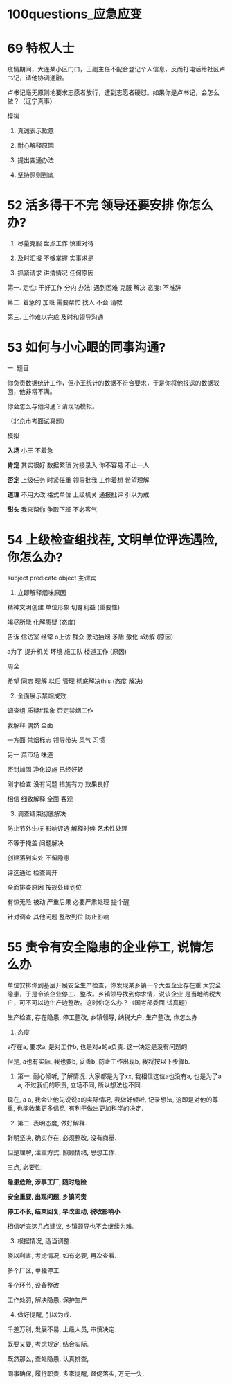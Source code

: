 # 100questions_应急应变

# 69 特权人士

疫情期间，大连某小区门口，王副主任不配合登记个人信息，反而打电话给社区卢书记，请他协调通融。

卢书记毫无原则地要求志愿者放行，遭到志愿者硬怼。如果你是卢书记，会怎么做？（辽宁真事）

模拟

1. 真诚表示歉意


2. 耐心解释原因


3. 提出变通办法


4. 坚持原则到底

# 52 活多得干不完 领导还要安排 你怎么办?

1. 尽量克服 盘点工作 慎重对待

2. 及时汇报 不够掌握 实事求是

3. 抓紧请求 讲清情况 任何原因

第一.
定性: 干好工作 分内
办法: 遇到困难 克服 解决
态度: 不推辞

第二.
着急的 加班
需要帮忙 找人
不会 请教

第三.
工作难以完成
及时和领导沟通

# 53 如何与小心眼的同事沟通?

一. 题目

你负责数据统计工作，但小王统计的数据不符合要求，于是你将他报送的数据驳回，他非常不满。

你会怎么与他沟通？请现场模拟。

（北京市考面试真题）

模拟

**入场** 小王 不着急

**肯定** 其实很好 数据繁琐 对接录入 你不容易 不止一人

**否定** 上级任务 时紧任重 领导批我 工作着想 希望理解

**道理** 不用大改 格式单位 上级机关 通报批评 引以为戒

**甜头** 我来帮你 争取下班 不必客气 

# 54 上级检查组找茬, 文明单位评选遇险, 你怎么办?

subject predicate object
主谓宾

1. 立即解释烟味原因

精神文明创建 单位形象 切身利益
(重要性)

竭尽所能 化解质疑
(态度)

告诉 信访室 经常 o上访 群众 激动抽烟 矛盾 激化 s劝解
(原因)

a为了 提升机关 环境 施工队 楼道工作
(原因)

周全 

希望 同志 理解 以后 管理 彻底解决this
(态度 解决)

2. 全面展示禁烟成效

调查组 质疑#现象 否定禁烟工作

我解释 偶然 全面

一方面 禁烟标志 领导带头 风气 习惯

另一 菜市场 味道

密封加固 净化设施 已经好转

刚才检查 没有问题 措施有力 效果良好

相信 细致解释 全面 客观

3. 调查结束彻底解决

防止节外生枝 影响评选 解释时候 艺术性处理

不等于掩盖 问题解决

创建落到实处 不留隐患

评选通过 检查离开

全面排查原因 按规处理到位

有惊无险 被动 严重后果 必要严肃处理 提个醒

针对调查 其他问题 整改到位 防止影响

# 55 责令有安全隐患的企业停工, 说情怎么办

单位安排你到基层开展安全生产检查，你发现某乡镇一个大型企业存在重
大安全隐患，于是令该企业停工、整改。乡镇领导找到你求情，说该企业
是当地纳税大户，可不可以边生产边整改。这时你怎么办？（国考部委面
试真题）

生产检查, 存在隐患, 停工整改, 乡镇领导, 纳税大户, 生产整改, 你怎么办

1. 态度

a存在a, 要求a, 是对工作b, 也是对a的a负责. 这一决定是没有问题的

但是, a也有实际, 我也要b, 妥善b, 防止工作出现b, 我将按以下步骤b. 

1. 第一. 耐心倾听, 了解情况. 大家都是为了xx, 我相信这位a也没有a, 也是为了a a, 不过我们的职责, 立场不同, 所以想法也不同. 

现在, a a, 我会让他先说说a的实际情况, 我做好倾听, 记录想法, 这即是对他的尊重, 也能收集更多信息, 有利于做出更加科学的决定. 

2. 第二. 表明态度, 做好解释. 

鲜明坚决, 确实存在, 必须整改, 没有商量. 

但是理解, 注重方式, 照顾情绪, 思想工作. 

三点, 必要性: 

**隐患危险, 涉事工厂, 随时危险**

**安全重要, 出现问题, 乡镇问责**

**停工不长, 结束回复, 早改主动, 税收影响小**

相信听完这几点建议, 乡镇领导也不会继续为难. 

3. 根据情况, 适当调整. 

晓以利害, 考虑情况, 如有必要, 再次查看. 

多个厂区, 单独停工

多个环节, 设备整改

工作处罚, 解决隐患, 保护生产

4. 做好提醒, 引以为戒. 

千差万别, 发展不易, 上级人员, 审慎决定. 

既要又要, 考虑规定, 结合实际. 

既然那么, 查处隐患, 认真排查, 

同事确保, 履行职责, 多家提醒, 督促落实, 万无一失. 









